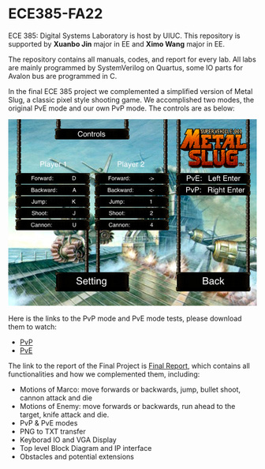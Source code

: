 # ECE385-FA22

ECE 385: Digital Systems Laboratory is host by UIUC. This repository is supported by **Xuanbo Jin** major in EE and **Ximo Wang** major in EE. 

The repository contains all manuals, codes, and report for every lab. All labs are mainly programmed by SystemVerilog on Quartus, some IO parts for Avalon bus are programmed in C.

In the final ECE 385 project we complemented a simplified version of Metal Slug, a classic pixel style shooting game. We accomplished two modes, the original PvE mode and our own PvP mode. The controls are as below:

![bg_controls](FinalProject/images/bg_controls.png)

Here is the links to the PvP mode and PvE mode tests, please download them to watch:

- [PvP](FinalProject/PvP_testvideo.mp4)
- [PvE](FinalProject/PvE_testvideo.mp4) 

The link to the report of the Final Project is [Final Report](FinalProject/Final_Project.pdf), which contains all functionalities and how we complemented them, including:

- Motions of Marco: move forwards or backwards, jump, bullet shoot, cannon attack and die
- Motions of Enemy: move forwards or backwards, run ahead to the target, knife attack and die.
- PvP & PvE modes
- PNG to TXT transfer
- Keyborad IO and VGA Display
- Top level Block Diagram and IP interface
- Obstacles and potential extensions

